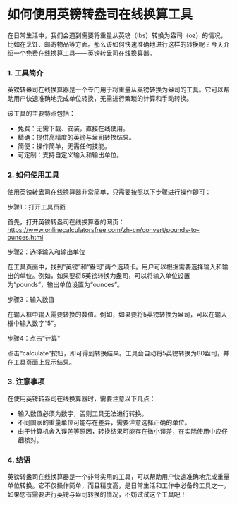 如何使用英镑转盎司在线换算工具
===============

在日常生活中，我们会遇到需要将重量从英镑（lbs）转换为盎司（oz）的情况，比如在烹饪、邮寄物品等方面。那么该如何快速准确地进行这样的转换呢？今天介绍一个免费在线换算工具——英镑转盎司在线换算器。

### 1. 工具简介

英镑转盎司在线换算器是一个专门用于将重量从英镑转换为盎司的工具。它可以帮助用户快速准确地完成单位转换，无需进行繁琐的计算和手动转换。

该工具的主要特点包括：

- 免费：无需下载、安装，直接在线使用。
- 精确：提供高精度的英镑与盎司转换结果。
- 简便：操作简单，无需任何技能。
- 可定制：支持自定义输入和输出单位。

### 2. 如何使用工具

使用英镑转盎司在线换算器非常简单，只需要按照以下步骤进行操作即可：

步骤1：打开工具页面

首先，打开英镑转盎司在线换算器的网页：<https://www.onlinecalculatorsfree.com/zh-cn/convert/pounds-to-ounces.html>

步骤2：选择输入和输出单位

在工具页面中，找到“英镑”和“盎司”两个选项卡。用户可以根据需要选择输入和输出的单位。例如，如果要将5英镑转换为盎司，可以将输入单位设置为“pounds”，输出单位设置为“ounces”。

步骤3：输入数值

在输入框中输入需要转换的数值。例如，如果要将5英镑转换为盎司，可以在输入框中输入数字“5”。

步骤4：点击“计算”

点击“calculate”按钮，即可得到转换结果。工具会自动将5英镑转换为80盎司，并在工具页面上显示结果。

### 3. 注意事项

在使用英镑转盎司在线换算器时，需要注意以下几点：

- 输入数值必须为数字，否则工具无法进行转换。
- 不同国家的重量单位可能存在差异，需要注意选择正确的单位。
- 由于计算机舍入误差等原因，转换结果可能存在微小误差，在实际使用中应仔细核对。

### 4. 结语

英镑转盎司在线换算器是一个非常实用的工具，可以帮助用户快速准确地完成重量单位转换。它不仅操作简单，而且精度高，是日常生活和工作中必备的工具之一。如果您有需要进行英镑与盎司转换的情况，不妨试试这个工具吧！
